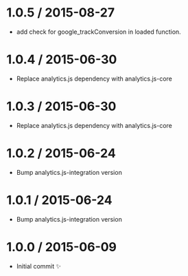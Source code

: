 
1.0.5 / 2015-08-27
==================

  * add check for google_trackConversion in loaded function.

1.0.4 / 2015-06-30
==================

  * Replace analytics.js dependency with analytics.js-core

1.0.3 / 2015-06-30
==================

  * Replace analytics.js dependency with analytics.js-core

1.0.2 / 2015-06-24
==================

  * Bump analytics.js-integration version

1.0.1 / 2015-06-24
==================

  * Bump analytics.js-integration version

1.0.0 / 2015-06-09
==================

  * Initial commit :sparkles:
